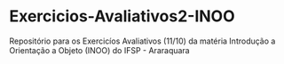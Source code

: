 # Exercicios-Avaliativos2-INOO
Repositório para os Exercicíos Avaliativos (11/10) da matéria Introdução a Orientação a Objeto (INOO) do IFSP - Araraquara
